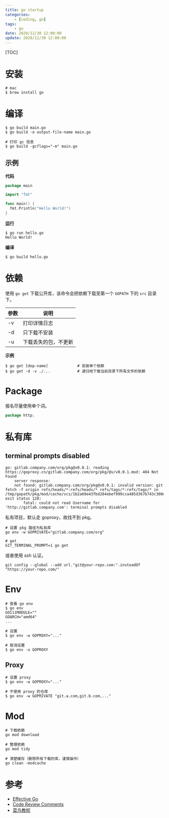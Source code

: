 ```yaml
---
title: go startup
categories: 
	- [coding, go]
tags:
	- go
date: 2020/12/30 12:00:00
update: 2020/12/30 12:00:00
---
```


[TOC]

# 安装

```shell
# mac
$ brew install go
```

# 编译

```shell
$ go build main.go
$ go build -o output-file-name main.go

# 打印 gc 信息
$ go build -gcflags="-m" main.go
```

## 示例

**代码**

```go
package main

import "fmt"

func main() {
  fmt.Println("Hello World!")
}
```

**运行**

```shell
$ go run hello.go
Hello World!
```

**编译**

```shell
$ go build hello.go
```

# 依赖

使用 `go get` 下载公开库，该命令会把依赖下载至第一个 `GOPATH` 下的 `src` 目录下。

| 参数 | 说明                 |
| ---- | -------------------- |
| -v   | 打印详情日志         |
| -d   | 只下载不安装         |
| -u   | 下载丢失的包，不更新 |

**示例**

```shell
$ go get [dep-name]				# 安装单个依赖
$ go get -d -v ./... 			# 递归地下载当前目录下所有文件的依赖
```

# Package

报名尽量使用单个词。

```go
package http;
```

# 私有库

## terminal prompts disabled

```shell
go: gitlab.company.com/org/pkg@v0.0.1: reading https://goproxy.cn/gitlab.company.com/org/pkg/@v/v0.0.1.mod: 404 Not Found
	server response:
	not found: gitlab.company.com/org/pkg@v0.0.1: invalid version: git fetch -f origin refs/heads/*:refs/heads/* refs/tags/*:refs/tags/* in /tmp/gopath/pkg/mod/cache/vcs/1b2a69e43fbd284ebef999cca485d367b743c300d2970b093def252bae54d3ef: exit status 128:
		fatal: could not read Username for 'http://gitlab.company.com': terminal prompts disabled
```

私有项目，默认走 goproxy，故找不到 pkg。

```shell
# 设置 pkg 路径为私有库
go env -w GOPRIVATE="gitlab.company.com/org"

# get
GIT_TERMINAL_PROMPT=1 go get
```

或者使用 ssh 认证。

```shell
git config --global --add url."git@your-repo.com:".insteadOf "https://your-repo.com/"
```

# Env

```shell
# 查看 go env
$ go env
GO111MODULE=""
GOARCH="amd64"
...

# 设置
$ go env -w GOPROXY="..."

# 取消设置
$ go env -u GOPROXY
```

## Proxy

```shell
# 设置 proxy
$ go env -w GOPROXY="..."

# 不使用 proxy 的仓库
$ go env -w GOPRIVATE "git.a.com,git.b.com,..."
```

# Mod

```shell
# 下载依赖
go mod download

# 整理依赖
go mod tidy

# 清楚缓存（删除所有下载的库，谨慎操作）
go clean -modcache
```

# 参考

- [Effective Go](https://golang.org/doc/effective_go.html#package-names)
- [Code Review Comments](https://github.com/golang/go/wiki/CodeReviewComments)
- [菜鸟教程](https://www.runoob.com/go/go-tutorial.html)